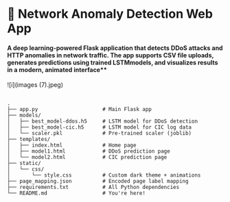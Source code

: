 # 🚨 Network Anomaly Detection Web App
#### **A deep learning-powered Flask application that detects DDoS attacks and HTTP anomalies in network traffic. The app supports CSV file uploads, generates predictions using trained LSTM**models, and visualizes results in a modern, animated interface**

![i](images (7).jpeg)
```

.
├── app.py                     # Main Flask app
├── models/
│   ├── best_model-ddos.h5     # LSTM model for DDoS detection
│   ├── best_model-cic.h5      # LSTM model for CIC log data
│   └── scaler.pkl             # Pre-trained scaler (joblib)
├── templates/
│   ├── index.html             # Home page
│   ├── model1.html            # DDoS prediction page
│   └── model2.html            # CIC prediction page
├── static/
│   └── css/
│       └── style.css          # Custom dark theme + animations
├── page_mapping.json          # Encoded page label mapping
├── requirements.txt           # All Python dependencies
└── README.md                  # You're here!
